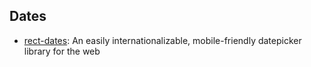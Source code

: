 ## Dates

- [rect-dates](https://github.com/airbnb/react-dates): An easily internationalizable, mobile-friendly datepicker library for the web